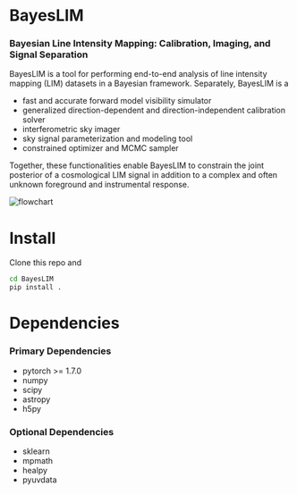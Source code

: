 # BayesLIM

### Bayesian Line Intensity Mapping: Calibration, Imaging, and Signal Separation

BayesLIM is a tool for performing end-to-end analysis of line intensity mapping (LIM) datasets in a Bayesian framework.
Separately, BayesLIM is a 

* fast and accurate forward model visibility simulator
* generalized direction-dependent and direction-independent calibration solver
* interferometric sky imager
* sky signal parameterization and modeling tool
* constrained optimizer and MCMC sampler

Together, these functionalities enable BayesLIM to constrain the joint posterior of a cosmological LIM signal in addition to a complex and often unknown foreground and instrumental response.

![flowchart](https://github.com/nkern/bayescal/blob/main/docs/source/_static/img/flowchart.png)

# Install

Clone this repo and

```bash
cd BayesLIM
pip install .
```

# Dependencies

### Primary Dependencies 
* pytorch >= 1.7.0
* numpy
* scipy
* astropy
* h5py

### Optional Dependencies
* sklearn
* mpmath
* healpy
* pyuvdata
